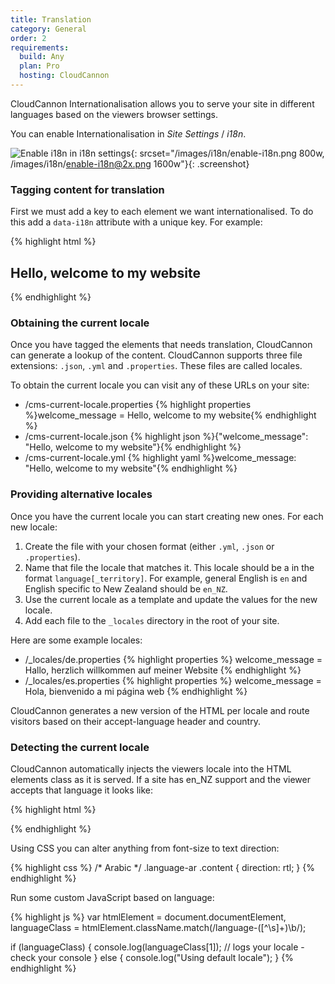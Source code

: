```yaml
---
title: Translation
category: General
order: 2
requirements:
  build: Any
  plan: Pro
  hosting: CloudCannon
---
```


CloudCannon Internationalisation allows you to serve your site in different languages based on the viewers browser settings.

You can enable Internationalisation in *Site Settings* / *i18n*.

![Enable i18n in i18n settings](/images/i18n/enable-geolocation.png){: srcset="/images/i18n/enable-i18n.png 800w, /images/i18n/enable-i18n@2x.png 1600w"}{: .screenshot}


### Tagging content for translation

First we must add a key to each element we want internationalised. To do this add a `data-i18n` attribute with a unique key. For example:

{% highlight html %}
<h2 class="editable" data-i18n="welcome_message">Hello, welcome to my website</h2>
{% endhighlight %}


### Obtaining the current locale

Once you have tagged the elements that needs translation, CloudCannon can generate a lookup of the content. CloudCannon supports three file extensions: `.json`, `.yml` and `.properties`. These files are called locales.

To obtain the current locale you can visit any of these URLs on your site:

<ul>
	<li>
		/cms-current-locale.properties
{% highlight properties %}welcome_message = Hello, welcome to my website{% endhighlight %}
	</li>
	<li>
		/cms-current-locale.json
{% highlight json %}{"welcome_message": "Hello, welcome to my website"}{% endhighlight %}
	</li>
	<li>
		/cms-current-locale.yml
{% highlight yaml %}welcome_message: "Hello, welcome to my website"{% endhighlight %}
	</li>
</ul>


### Providing alternative locales

Once you have the current locale you can start creating new ones. For each new locale:

1. Create the file with your chosen format (either `.yml`, `.json` or `.properties`).
2. Name that file the locale that matches it. This locale should be a in the format `language[_territory]`. For example, general English is `en` and English specific to New Zealand should be `en_NZ`.
3. Use the current locale as a template and update the values for the new locale.
4. Add each file to the `_locales` directory in the root of your site.

Here are some example locales:

<ul>
	<li>
		/_locales/de.properties
{% highlight properties %}
welcome_message = Hallo, herzlich willkommen auf meiner Website
{% endhighlight %}
	</li>
	<li>
		/_locales/es.properties
{% highlight properties %}
welcome_message = Hola, bienvenido a mi página web
{% endhighlight %}
	</li>
</ul>

CloudCannon generates a new version of the HTML per locale and route visitors based on their accept-language header and country.


### Detecting the current locale

CloudCannon automatically injects the viewers locale into the HTML elements class as it is served. If a site has en_NZ support and the viewer accepts that language it looks like:

{% highlight html %}
<html class="language-en_nz">
{% endhighlight %}

Using CSS you can alter anything from font-size to text direction:

{% highlight css %}
/* Arabic */
.language-ar .content {
  direction: rtl;
}
{% endhighlight %}

Run some custom JavaScript based on language:

{% highlight js %}
var htmlElement = document.documentElement,
  languageClass = htmlElement.className.match(/language-([^\s]+)\b/);

if (languageClass) {
  console.log(languageClass[1]); // logs your locale - check your console
} else {
  console.log("Using default locale");
}
{% endhighlight %}

<script>
var htmlElement = document.documentElement,
  languageClass = htmlElement.className.match(/language-([^\s]+)\b/);

if (languageClass) {
  console.log(languageClass[1]); // logs your locale - check your console
} else {
  console.log("Using default locale");
}
</script>
